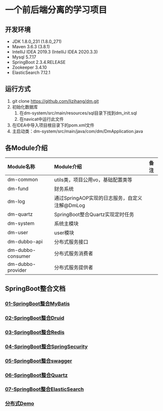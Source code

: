 # 一个前后端分离的学习项目

## 开发环境

- JDK 1.8.0_231 (1.8.0_271)   
- Maven 3.6.3 (3.8.1)   
- IntelliJ IDEA 2019.3 (IntelliJ IDEA 2020.3.3)
- Mysql 5.7.17
- SpringBoot 2.3.4.RELEASE
- Zookeeper 3.4.10
- ElasticSearch 7.12.1

## 运行方式

1. git clone https://github.com/lizihang/dm.git
2. 初始化数据库
   1. 在dm-system/src/main/resources/sql目录下找到dm_init.sql
   2. 在navicat中运行此文件
3. 在IDEA中导入项目根目录下的pom.xml文件
4. 主启动类：dm-system/src/main/java/com/dm/DmApplication.java

## 各Module介绍
|Module名称           |Module介绍|备注|  
|:-------------------|:--------- |---| 
|dm-common           |utils类，项目公用vo，基础配置类等    | |
|dm-fund             |财务系统                          | |
|dm-log              |通过SpringAOP实现的日志服务，自定义注解@DmLog        | |
|dm-quartz           |SpringBoot整合Quartz实现定时任务   | |
|dm-system           |系统主模块                        | |
|dm-user             |user模块                         | |
|dm-dubbo-api        |分布式服务接口                     | |
|dm-dubbo-consumer   |分布式服务消费者                   | |
|dm-dubbo-provider   |分布式服务提供者                   | |


## SpringBoot整合文档

### [01-SpringBoot整合MyBatis](/document/技术文档/01-SpringBoot整合MyBatis.md)

### [02-SpringBoot整合Druid](/document/技术文档/02-SpringBoot整合Druid.md)

### [03-SpringBoot整合Redis](/document/技术文档/03-SpringBoot整合Redis.md)

### [04-SpringBoot整合SpringSecurity](/document/技术文档/04-SpringBoot整合SpringSecurity.md)

### [05-SpringBoot整合swagger](/document/技术文档/05-SpringBoot整合swagger.md)

### [06-SpringBoot整合Quartz](/document/技术文档/06-SpringBoot整合Quartz.md)

### [07-SpringBoot整合ElasticSearch](/document/技术文档/07-SpringBoot整合ElasticSearch.md)   

### [分布式Demo](/document/技术文档/分布式Demo.md)